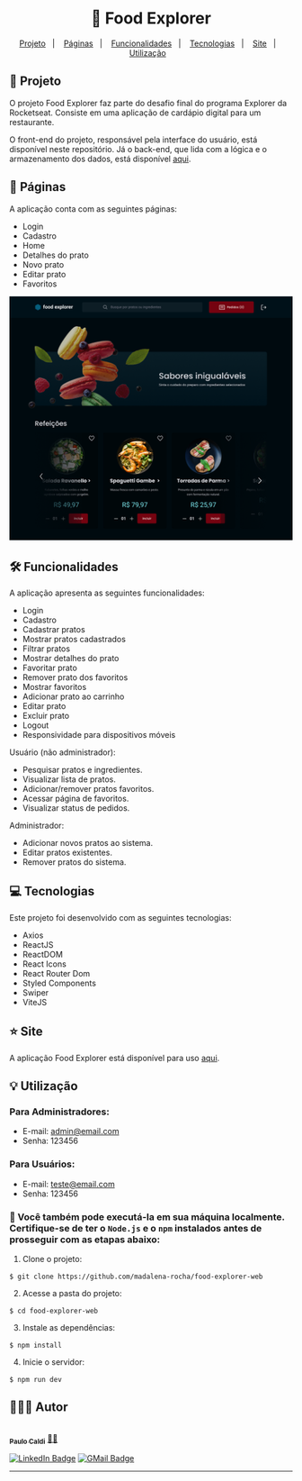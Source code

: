 <h1 align="center" style="text-align: center;">
  🍲
  Food Explorer
</h1>

<p align="center">
  <a href="#project">Projeto</a>&nbsp;&nbsp;&nbsp;|&nbsp;&nbsp;&nbsp;
  <a href="#pages">Páginas</a>&nbsp;&nbsp;&nbsp;|&nbsp;&nbsp;&nbsp;
  <a href="#features">Funcionalidades</a>&nbsp;&nbsp;&nbsp;|&nbsp;&nbsp;&nbsp;
  <a href="#technologies">Tecnologias</a>&nbsp;&nbsp;&nbsp;|&nbsp;&nbsp;&nbsp;
  <a href="#site">Site</a>&nbsp;&nbsp;&nbsp;|&nbsp;&nbsp;&nbsp;
  <a href="#usage">Utilização</a>&nbsp;&nbsp;&nbsp;
</p>

<h2 id="project">📁 Projeto</h2>

O projeto Food Explorer faz parte do desafio final do programa Explorer da Rocketseat. Consiste em uma aplicação de cardápio digital para um restaurante.

O front-end do projeto, responsável pela interface do usuário, está disponível neste repositório. Já o back-end, que lida com a lógica e o armazenamento dos dados, está disponível [aqui](https://github.com/pcaldi/food-explorer-api).

<h2 id="pages">📃 Páginas</h2>

A aplicação conta com as seguintes páginas:

- Login
- Cadastro
- Home
- Detalhes do prato
- Novo prato
- Editar prato
- Favoritos

!["Página home"](./src/assets/home.png)

<h2 id="features">🛠️ Funcionalidades</h2>

A aplicação apresenta as seguintes funcionalidades:

- Login
- Cadastro
- Cadastrar pratos
- Mostrar pratos cadastrados
- Filtrar pratos
- Mostrar detalhes do prato
- Favoritar prato
- Remover prato dos favoritos
- Mostrar favoritos
- Adicionar prato ao carrinho
- Editar prato
- Excluir prato
- Logout
- Responsividade para dispositivos móveis

Usuário (não administrador):

- Pesquisar pratos e ingredientes.
- Visualizar lista de pratos.
- Adicionar/remover pratos favoritos.
- Acessar página de favoritos.
- Visualizar status de pedidos.

Administrador:

- Adicionar novos pratos ao sistema.
- Editar pratos existentes.
- Remover pratos do sistema.

<h2 id="technologies">💻 Tecnologias</h2>

Este projeto foi desenvolvido com as seguintes tecnologias:

- Axios
- ReactJS
- ReactDOM
- React Icons
- React Router Dom
- Styled Components
- Swiper
- ViteJS


<h2 id="site">⭐ Site</h2>

A aplicação Food Explorer está disponível para uso [aqui](https://web-food-explorer.netlify.app/).

<h2 id="usage">💡 Utilização</h2>

### Para Administradores:
- E-mail: admin@email.com
- Senha: 123456

### Para Usuários:
- E-mail: teste@email.com
- Senha: 123456


### 🎡 Você também pode executá-la em sua máquina localmente. Certifique-se de ter o ``Node.js`` e o ``npm`` instalados antes de prosseguir com as etapas abaixo:

1. Clone o projeto:

```
$ git clone https://github.com/madalena-rocha/food-explorer-web
```

2. Acesse a pasta do projeto:

```
$ cd food-explorer-web
```

3. Instale as dependências:

```
$ npm install
```

4. Inicie o servidor:

```
$ npm run dev
```

## 👨🏻‍💻 Autor

<a href="https://github.com/pcaldi">
 <img style="border-radius: 50%;" src="https://github.com/pcaldi.png" width="100px;" alt=""/>
 <br />
 <sub><b>Paulo Caldi</b></sub></a> <a href="https://github.com/pcaldi" title="emoji">🙋🏻</a>
 <br />

[![LinkedIn Badge](https://img.shields.io/badge/-Paulo-blue?style=flat-square&logo=Linkedin&logoColor=white&link=https://www.linkedin.com/in/pcaldi/)](https://www.linkedin.com/in/pcaldi/)
[![GMail Badge](https://img.shields.io/badge/-pcaldi@gmail.com-c14438?style=flat-square&logo=Gmail&logoColor=white&link=mailto:pcaldi@gmail.com)](mailto:pcaldi@gmail.com)



---

